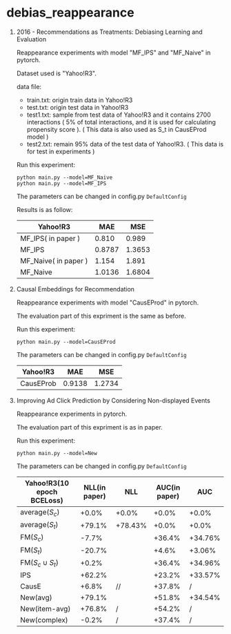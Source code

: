 # debias_reappearance

1. 2016 - Recommendations as Treatments: Debiasing Learning and Evaluation

   Reappearance experiments with model "MF_IPS" and "MF_Naive" in pytorch.

   Dataset used is "Yahoo!R3".

   data file:

   * train.txt: origin train data in Yahoo!R3
   * test.txt: origin test data in Yahoo!R3
   * test1.txt: sample from test data of Yahoo!R3 and it contains 2700 interactions ( 5% of total interactions, and it is used for calculating propensity score ). ( This data is also used as S_t in CausEProd model )
   * test2.txt: remain 95% data of the test data of Yahoo!R3. ( This data is for test in experiments )

   

   Run this experiment:
   
   ```
   python main.py --model=MF_Naive
   python main.py --model=MF_IPS
   ```
   
   The parameters can be changed in config.py `DefaultConfig`
   
   
   
   Results is as follow:
   
   | Yahoo!R3             | MAE    | MSE    |
   | -------------------- | ------ | ------ |
   | MF_IPS( in paper )   | 0.810  | 0.989  |
   | MF_IPS               | 0.8787 | 1.3653 |
   | MF_Naive( in paper ) | 1.154  | 1.891  |
   | MF_Naive             | 1.0136 | 1.6804 |



2. Causal Embeddings for Recommendation

   Reappearance experiments with model "CausEProd" in pytorch.

   The evaluation part of this expriment is the same as before.
   
   
   
   Run this experiment:
   
   ```
   python main.py --model=CausEProd
   ```
   
   The parameters can be changed in config.py `DefaultConfig`
   
   
   
   | Yahoo!R3  | MAE    | MSE    |
   | --------- | ------ | ------ |
   | CausEProb | 0.9138 | 1.2734 |
   
   
   
3. Improving Ad Click Prediction by Considering Non-displayed Events

   Reappearance experiments in pytorch.

   The evaluation part of this expriment is as in paper.

   

   Run this experiment:

   ```
   python main.py --model=New
   ```

   The parameters can be changed in config.py `DefaultConfig`

   

   | Yahoo!R3(10 epoch BCELoss) | NLL(in paper) | NLL     | AUC(in paper) | AUC     |
   | -------------------------- | ------------- | ------- | ------------- | ------- |
   | average($S_c$)             | +0.0%         | +0.0%   | +0.0%         | +0.0%   |
   | average($S_t$)             | +79.1%        | +78.43% | +0.0%         | +0.0%   |
   | FM($S_c$)                  | -7.7%         |         | +36.4%        | +34.76% |
   | FM($S_t$)                  | -20.7%        |         | +4.6%         | +3.06%  |
   | FM($S_c \cup S_t$)         | +0.2%         |         | +36.4%        | +34.96% |
   | IPS                        | +62.2%        |         | +23.2%        | +33.57% |
   | CausE                      | +6.8%         | //      | +37.8%        | /       |
   | New(avg)                   | +79.1%        |         | +51.8%        | +34.54% |
   | New(item-avg)              | +76.8%        | /       | +54.2%        | /       |
   | New(complex)               | -0.2%         | /       | +37.4%        | /       |

   
